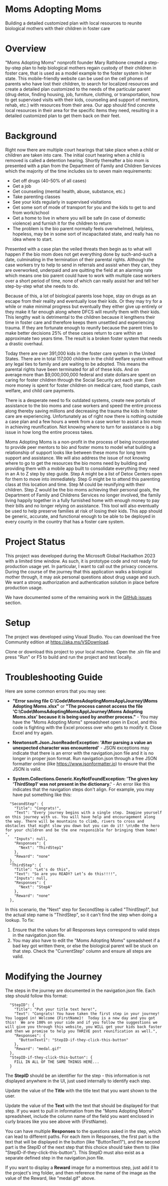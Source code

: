 # Moms Adopting Moms
Building a detailed customized plan with local resources to reunite biological mothers with their children in foster care

# Overview
"Moms Adopting Moms" nonprofit founder Mary Rathbone created a step-by-step plan to help biological mothers regain custody of their children in foster care, that is used as a model example to the foster system in her state. This mobile-friendly website can be used on the cell phones of parents who have lost their children, to search for localized resources and create a detailed plan customized to the needs of the particular parent (drug detox, finding housing, job, furniture, clothing, or transportation, how to get supervised visits with their kids, counseling and support of mentors, rehab, etc.) with resources from their area. Our app should find concrete local resources in their area for the specific items they need, resulting in a detailed customized plan to get them back on their feet.

# Background
Right now there are multiple court hearings that take place when a child or children are taken into care. The initial court hearing when a child is removed is called a detention hearing. Shortly thereafter a bio mom is presented with a plan from the Department of Family and Children Services which the majority of the time includes six to seven main requirements:

+ Get off drugs (40-50% of all cases)
+ Get a job
+ Get counseling (mental health, abuse, substance, etc.)
+ Take parenting classes
+ See your kids regularly in supervised visitations
+ Get some sort of mode of transport for you and the kids to get to and from work/school
+ Get a home to live in where you will be safe (in case of domestic violence) and furnish it for the children to return
+ The problem is the bio parent normally feels overwhelmed, helpless, hopeless, may be in some sort of incapacitated state, and really has no idea where to start.

Presented with a case plan the veiled threats then begin as to what will happen if the bio mom does not get everything done by such-and-such a date, culminating in the termination of their parental rights. Although the case workers try to help to send in referrals and assist when they can, they are overworked, underpaid and are quitting the field at an alarming rate which means one bio parent could have to work with multiple case workers over a short period of time, none of which can really assist her and tell her step-by-step what she needs to do.

Because of this, a lot of biological parents lose hope, stay on drugs as an escape from their reality and eventually lose their kids. Or they may try for a while or make minimal progress but eventually they either give up entirely or they make it far enough along where DFCS will reunify them with their kids. This lengthy wait is detrimental to the children because it lengthens their time in foster care and therefore keeps them unsettled and experiencing trauma. If they are fortunate enough to reunify because the parent tries to make better decisions 25% of these cases return to care within an approximate two years time. The result is a broken foster system that needs a drastic overhaul.

Today there are over 391,000 kids in the foster care system in the United States. There are in total 117,000 children in the child welfare system without any legal ties to family and are waiting to be adopted. This means the parental rights have been terminated for all of these kids. And on average more than $9,000,000,000 federal and state dollars are spent on caring for foster children through the Social Security act each year. Even more money is spent for foster children on medical care, food stamps, cash welfare, and child care payments.

There is a desperate need to fix outdated systems, create new portals of assistance to the bio moms and case workers and speed the entire process along thereby saving millions and decreasing the trauma the kids in foster care are experiencing. Unfortunately as of right now there is nothing outside a case plan and a few hours a week from a case worker to assist a bio mom in achieving reunification. Not knowing where to turn for assistance is a big issue in how long the entire process takes.

Moms Adopting Moms is a non-profit in the process of being incorporated to provide peer mentors to bio and foster moms to model what building a relationship of support looks like between these moms for long term support and assistance. We will also address the issue of not knowing where to go to get the resources the bio moms need by building and providing them with a mobile app built to consolidate everything they need in an A to Z step by step guide. Step A might be a list of Detox Centers open for them to move into immediately. Step G might be to attend this parenting class at this location and time. Step M could be reunifying with their children. Step Z would be the bio moms achieving their personal goals, the Department of Family and Childrens Services no longer involved, the family living happily together in a fully furnished home with enough money to pay their bills and no longer relying on assistance. This tool will also eventually be used to help preserve families at risk of losing their kids. This app should be generic, accurate, and functional enough to be able to be deployed in every county in the country that has a foster care system.

# Project Status
This project was developed during the Microsoft Global Hackathon 2023 with a limited time window.  As such, it is prototype code and not ready for production usage yet.  In particular, I want to call out the privacy concerns.  During the course of the journey that this application walks a biological mother through, it may ask personal questions about drug usage and such.  We want a strong authorization and authentication solution in place before production usage.  

We have documented some of the remaining work in the [GitHub issues](https://github.com/jennifermarsman/MomsAdoptingMomsApp/issues) section.  

# Setup
The project was developed using Visual Studio.  You can download the free Community edition at https://aka.ms/VSDownload.  

Clone or download this project to your local machine.  Open the .sln file and press "Run" or F5 to build and run the project and test locally.  

# Troubleshooting Guide
Here are some common errors that you may see:

+ **"Error saving file C:\Code\MomsAdoptingMomsApp\Journey\Moms Adopting Moms.xlsx"** or **"The process cannot access the file 'C:\Code\MomsAdoptingMomsApp\Journey\Moms Adopting Moms.xlsx' because it is being used by another process."** - You may have the "Moms Adopting Moms" spreadsheet open in Excel, and this code is fighting with the Excel process over who gets to modify it.  Close Excel and try again.  

+ **Newtonsoft.Json.JsonReaderException: 'After parsing a value an unexpected character was encountered'** - JSON exceptions may indicate that there is an error with the navigation.json file and it is no longer in proper json format.  Run navigation.json through a free JSON formatter online (like https://www.jsonformatter.io) to ensure that the JSON is valid.  

+ **System.Collections.Generic.KeyNotFoundException: 'The given key 'ThirdStep1' was not present in the dictionary.'** - An error like this indicates that the navigation steps don't align.  For example, you may have put something like this:

```
  "SecondStep": {
    "Title": "Congrats!",
    "Text": "Every journey begins with a single step. Imagine yourself on this journey with us. You will have help and encouragement along the way. There will be mountains to climb, rivers to cross and obstacles that might slow you down but you can do it! \n\nBe the hero for your children and be the one responsible for bringing them home! ",
    "Inputs": null,
    "Responses": {
      "Next": "ThirdStep1"
    },
    "Reward": "none"
  },
  "ThirdStep": {
    "Title": "Let's do this",
    "Text": "So are you READY? Let’s do this!!!!",
    "Inputs": null,
    "Responses": {
      "Next": "StepA"
    },
    "Reward": "none"
  },
  ```

  In this scenario, the "Next" step for SecondStep is called "ThirdStep1", but the actual step name is "ThirdStep", so it can't find the step when doing a lookup.  To fix: 
  1. Ensure that the values for all Responses keys correspond to valid steps in the navigation.json file.  
  2. You may also have to edit the "Moms Adopting Moms" spreadsheet if a bad key got written there, or else the biological parent will be stuck on that step.  Check the "CurrentStep" column and ensure all steps are valid.  

# Modifying the Journey
The steps in the journey are documented in the navigation.json file.  Each step should follow this format:

```
  "StepID": {
    "Title": "Put your title text here!",
    "Text": "Congrats! You have taken the first step in your journey! You logged in! Welcome {FirstName}!  Today is a new day and you got this!  We are 100% on your side and if you follow the suggestions we will give you through this website, you WILL get your kids back faster and then we promise to help you THRIVE post reunification as well.",
    "Responses": {
      "ButtonText1": "StepID-if-they-click-this-button"
    },
    "Reward": "medal.gif"
  },
  "StepID-if-they-click-this-button": {
    FILL IN ALL OF THE SAME THINGS HERE...
  }
  ```

The **StepID** should be an identifier for the step - this information is not displayed anywhere in the UI, just used internally to identify each step.  

Update the value of the **Title** with the title text that you want shown to the user.

Update the value of the **Text** with the text that should be displayed for that step.  If you want to pull in information from the "Moms Adopting Moms" spreadsheet, include the column name of the field you want enclosed in curly braces like you see above with {FirstName}.  

You can have multiple **Responses** to the questions asked in the step, which can lead to different paths.  For each item in Responses, the first part is the text that will be displayed in the button (like "ButtonText1"), and the second part is the StepID of the next step that this choice should take them to (like "StepID-if-they-click-this-button").  This StepID must also exist as a separate defined step in the navigation.json file.  

If you want to display a **Reward** image for a momentous step, just add it to the project's img folder, and then reference the name of the image as the value of the Reward, like "medal.gif" above.  
